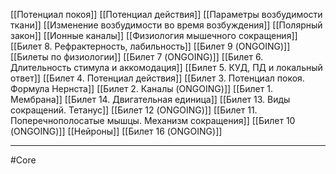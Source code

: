 [[Потенциал покоя]]
[[Потенциал действия]]
[[Параметры возбудимости ткани]]
[[Изменение возбудимости во время возбуждения]]
[[Полярный закон]]
[[Ионные каналы]]
[[Физиология мышечного сокращения]]
[[Билет 8. Рефрактерность, лабильность]]
[[Билет 9 (ONGOING)]]
[[Билеты по физиологии]]
[[Билет 7 (ONGOING)]]
[[Билет 6. Длительность стимула и аккомодация]]
[[Билет 5. КУД, ПД и локальный ответ]]
[[Билет 4. Потенциал действия]]
[[Билет 3. Потенциал покоя. Формула Нернста]]
[[Билет 2. Каналы (ONGOING)]]
[[Билет 1. Мембрана]]
[[Билет 14. Двигательная единица]]
[[Билет 13. Виды сокращений. Тетанус]]
[[Билет 12 (ONGOING)]]
[[Билет 11. Поперечнополосатые мышцы. Механизм сокращения]]
[[Билет 10 (ONGOING)]]
[[Нейроны]]
[[Билет 16 (ONGOING)]]

---
#Core 